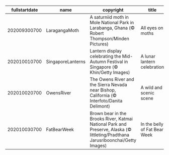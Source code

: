 |fullstartdate|name|copyright|title|image|
|--|--|--|--|--|
202009300700|LaragangaMoth|A saturniid moth in Mole National Park in Larabanga, Ghana (© Robert Thompson/Minden Pictures)|All eyes on moths|![](/en-US/2020/10/202009300700LaragangaMoth.jpg)|
202010010700|SingaporeLanterns|Lantern display celebrating the Mid-Autumn Festival in Singapore (© Khin/Getty Images)|A lunar lantern celebration|![](/en-US/2020/10/202010010700SingaporeLanterns.jpg)|
202010020700|OwensRiver|The Owens River and the Sierra Nevada near Bishop, California (© Interfoto/Danita Delimont)|A wild and scenic scene|![](/en-US/2020/10/202010020700OwensRiver.jpg)|
202010030700|FatBearWeek|Brown bear in the Brooks River, Katmai National Park and Preserve, Alaska (© littleting/Pradthana Jarusriboonchai/Getty Images)|In the belly of Fat Bear Week|![](/en-US/2020/10/202010030700FatBearWeek.jpg)|
